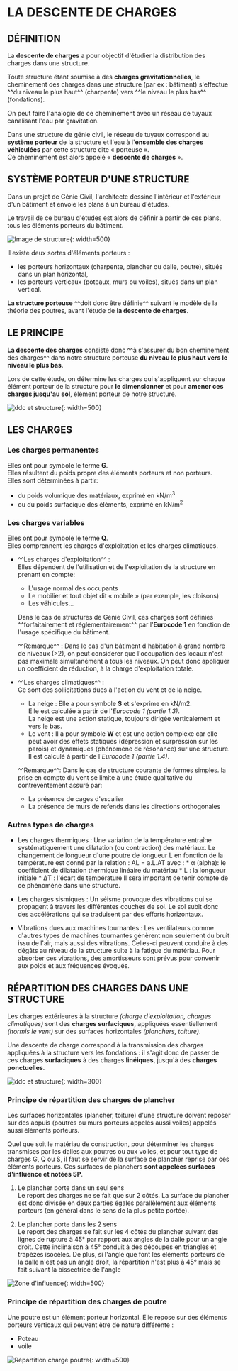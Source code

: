 [^nbp]: [Cours Maxicours](https://www.maxicours.com/se/cours/descente-de-charges-les-structures-porteuses/)
[^nbp1]: [Cours Blaise Pascal](https://si.blaisepascal.fr/1t-descente-de-charges/)
[^nbp2]: [Vidéo Mathieu BONTE](https://www.youtube.com/watch?v=9tkH6guWhfM)

# LA DESCENTE DE CHARGES

## DÉFINITION

La **descente de charges** a pour objectif d'étudier la distribution des charges dans une structure.    

Toute structure étant soumise à des **charges gravitationnelles**, le cheminement des charges dans une structure (par ex : bâtiment) s'effectue ^^du niveau le plus haut^^  (charpente) vers ^^le niveau le plus bas^^ (fondations).   

On peut faire l'analogie de ce cheminement avec un réseau de tuyaux canalisant l'eau par gravitation.   

Dans une structure de génie civil, le réseau de tuyaux correspond au **système porteur** de la structure et l'eau à l'**ensemble des charges véhiculées** par cette structure dite « porteuse ».   
Ce cheminement est alors appelé « **descente de charges** ».  

## SYSTÈME PORTEUR D'UNE STRUCTURE

Dans un projet de Génie Civil, l'architecte dessine l'intérieur et l'extérieur d'un bâtiment et envoie les plans à un bureau d'études.   

Le travail de ce bureau d'études est alors de définir à partir de ces plans, tous les éléments porteurs du bâtiment.

![Image de structure](./img/structure.png){: width=500}

Il existe deux sortes d'éléments porteurs :

* les porteurs horizontaux (charpente, plancher ou dalle, poutre), situés dans un plan horizontal,
* les porteurs verticaux (poteaux, murs ou voiles), situés dans un plan vertical.

**La structure porteuse** ^^doit donc être définie^^ suivant le modèle de la théorie des poutres, avant l'étude de **la descente de charges**.

## LE PRINCIPE

**La descente des charges** consiste donc ^^à s'assurer du bon cheminement des charges^^ dans notre structure porteuse **du niveau le plus haut vers le niveau le plus bas**.   

Lors de cette étude, on détermine les charges qui s'appliquent sur chaque élément porteur de la structure pour **le dimensionner** et pour **amener ces charges jusqu'au sol**, élément porteur de notre structure.

![ddc et structure](./img/ddc-structure.png){: width=500}   

## LES CHARGES

### Les charges permanentes
Elles ont pour symbole le terme **G**.   
Elles résultent du poids propre des éléments porteurs et non porteurs.  
Elles sont déterminées à partir:

* du poids volumique des matériaux, exprimé en kN/m$^{3}$
* ou du poids surfacique des éléments, exprimé en kN/m$^{2}$

### Les charges variables
Elles ont pour symbole le terme **Q**.    
Elles comprennent les charges d'exploitation et les charges climatiques.
  
* ^^Les charges d'exploitation^^ :    
    Elles dépendent de l'utilisation et de l'exploitation de la structure en prenant en compte: 

    * L'usage normal des occupants 
    * Le mobilier et tout objet dit « mobile » (par exemple, les cloisons)
    * Les véhicules...

    Dans le cas de structures de Génie Civil, ces charges sont définies ^^forfaitairement et réglementairement^^ par l'**Eurocode 1** en fonction de l'usage spécifique du bâtiment.

    ^^Remarque^^ : Dans le cas d'un bâtiment d'habitation à grand nombre de niveaux (>2), on peut considérer que l'occupation des locaux n'est pas maximale simultanément à tous les niveaux. On peut donc appliquer un coefficient de réduction, à la charge d'exploitation totale.

* ^^Les charges climatiques^^ :   
    Ce sont des sollicitations dues à l'action du vent et de la neige.  

    * La neige : 
        Elle a pour symbole **S** et s'exprime en kN/m2.   
        Elle est calculée à partir de l'_Eurocode 1 (partie 1.3)_.   
        La neige est une action statique, toujours dirigée verticalement et vers le bas.
    * Le vent : 
        Il a pour symbole **W** et est une action complexe car elle peut avoir des effets statiques (dépression et surpression sur les parois) et dynamiques (phénomène de résonance) sur une structure. Il est calculé à partir de l'_Eurocode 1 (partie 1.4)_.

    ^^Remarque^^: Dans le cas de structure courante de formes simples. la prise en compte du vent se limite à une étude qualitative du contreventement assuré par:   
    - La présence de cages d'escalier   
    - La présence de murs de refends dans les directions orthogonales

### Autres types de charges
* Les charges thermiques : 
    Une variation de la température entraîne systématiquement une dilatation (ou contraction) des matériaux. Le changement de longueur d'une poutre de longueur L en fonction de la température est donné par la relation : AL = a.L.AT avec :
        * α (alpha): le coefficient de dilatation thermique linéaire du matériau
        * L : la longueur initiale
        * ΔT : l'écart de température
    Il sera important de tenir compte de ce phénomène dans une structure.

* Les charges sismiques :
    Un séisme provoque des vibrations qui se propagent à travers les différentes couches de sol. Le sol subit donc des accélérations qui se traduisent par des efforts horizontaux.

* Vibrations dues aux machines tournantes : 
    Les ventilateurs comme d'autres types de machines tournantes génèrent non seulement du bruit issu de l'air, mais aussi des vibrations. Celles-ci peuvent conduire à des dégâts au niveau de la structure suite à la fatigue du matériau. Pour absorber ces vibrations, des amortisseurs sont prévus pour convenir aux poids et aux fréquences évoqués.

## RÉPARTITION DES CHARGES DANS UNE STRUCTURE

Les charges extérieures à la structure _(charge d'exploitation, charges climatiques)_ sont des **charges surfaciques**, appliquées essentiellement _(hormis le vent)_ sur des surfaces horizontales _(planchers, toiture)_.

Une descente de charge correspond à la transmission des charges appliquées à la structure vers les fondations : il s'agit donc de passer de ces charges **surfaciques** à des charges **linéiques**, jusqu'à des **charges ponctuelles**.

![ddc et structure](./img/ddc-ex.png){: width=300} 

### Principe de répartition des charges de plancher

Les surfaces horizontales (plancher, toiture) d'une structure doivent reposer sur des appuis (poutres ou murs porteurs appelés aussi voiles) appelés aussi éléments porteurs.   

Quel que soit le matériau de construction, pour déterminer les charges transmises par les dalles aux poutres ou aux voiles, et pour tout type de charges G, Q ou S, il faut se servir de la surface de plancher reprise par ces éléments porteurs. Ces surfaces de planchers **sont appelées surfaces d'influence et notées SP**.

1. Le plancher porte dans un seul sens   
    Le report des charges ne se fait que sur 2 côtés. La surface du plancher est donc divisée en deux parties égales parallèlement aux éléments porteurs (en général dans le sens de la plus petite portée).

2. Le plancher porte dans les 2 sens   
    Le report des charges se fait sur les 4 côtés du plancher suivant des lignes de rupture à 45° par rapport aux angles de la dalle pour un angle droit. Cette inclinaison à 45° conduit à des découpes en triangles et trapèzes isocèles. De plus, si l'angle que font les éléments porteurs de la dalle n'est pas un angle droit, la répartition n'est plus à 45° mais se fait suivant la bissectrice de l'angle

![Zone d'influence](./img/ddc-zoneinfluence.jpg){: width=500} 

### Principe de répartition des charges de poutre

Une poutre est un élément porteur horizontal. Elle repose sur des éléments porteurs verticaux qui peuvent être de nature différente :

* Poteau
* voile

![Répartition charge poutre](./img/ddc-repart-poutre.png){: width=500} 

